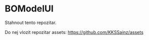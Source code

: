 # BOModelUI
Stahnout tento repozitar.

Do nej vlozit repozitar assets: https://github.com/KKSSainz/assets
